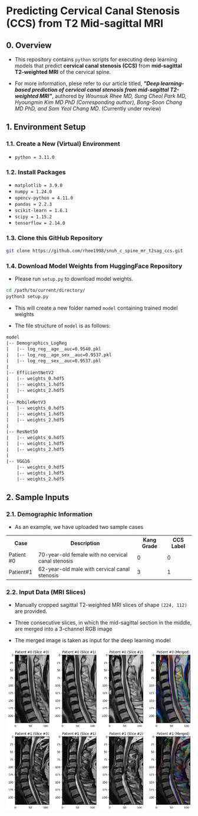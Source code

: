 # **Predicting Cervical Canal Stenosis (CCS) from T2 Mid-sagittal MRI**

## **0. Overview**

* This repository contains `python` scripts for executing deep learning models that predict **cervical canal stenosis (CCS)** from **mid-sagittal T2-weighted MRI** of the cervical spine.

* For more information, plese refer to our article titled, ***"Deep learning-based prediction of cervical canal stenosis from mid-sagittal T2-weighted MRI"***, authored by *Wounsuk Rhee MD, Sung Cheol Park MD, Hyoungmin Kim MD PhD (Corresponding author), Bong-Soon Chang MD PhD, and Sam Yeol Chang MD*. (Currently under review)


## **1. Environment Setup**
### **1.1. Create a New (Virtual) Environment**
* `python = 3.11.0`

### **1.2. Install Packages**
* `matplotlib = 3.9.0`
* `numpy = 1.24.0`
* `opencv-python = 4.11.0`
* `pandas = 2.2.3`
* `scikit-learn = 1.6.1`
* `scipy = 1.15.2`
* `tensorflow = 2.14.0`

### **1.3. Clone this GitHub Repository**

```bash
git clone https://github.com/rhee1998/snuh_c_spine_mr_t2sag_ccs.git
```

### **1.4. Download Model Weights from HuggingFace Repository**

* Please run `setup.py` to download model weights.
```bash
cd /path/to/current/directory/
python3 setup.py
```

* This will create a new folder named `model` containing trained model weights

* The file structure of `model` is as follows:
```text
model
|-- Demographics_LogReg
|   |-- log_reg__age__auc=0.9540.pkl
|   |-- log_reg__age_sex__auc=0.9537.pkl
|   |-- log_reg__sex__auc=0.9537.pkl
|
|-- EfficientNetV2
|   |-- weights_0.hdf5
|   |-- weights_1.hdf5
|   |-- weights_2.hdf5
|
|-- MobileNetV3
|   |-- weights_0.hdf5
|   |-- weights_1.hdf5
|   |-- weights_2.hdf5
|
|-- ResNet50
|   |-- weights_0.hdf5
|   |-- weights_1.hdf5
|   |-- weights_2.hdf5
|
|-- VGG16
    |-- weights_0.hdf5
    |-- weights_1.hdf5
    |-- weights_2.hdf5
```

## **2. Sample Inputs**
### **2.1. Demographic Information**
* As an example, we have uploaded two sample cases

<table>
    <tr>
        <th style="background-color": #f0f0f0;">Case</th>
        <th style="background-color": #f0f0f0;">Description</th>
        <th style="background-color": #f0f0f0;">Kang Grade</th>
        <th style="background-color": #f0f0f0;">CCS Label</th>
    </tr>
    <tr></tr>
    <tr>
        <td>Patient #0</td>
        <td>70-year-old female with no cervical canal stenosis</td>
        <td>0</td>
        <td>0</td>
    </tr>
    <tr></tr>
    <tr>
        <td>Patient#1</td>
        <td>62-year-old male with cervical canal stenosis</td>
        <td>3</td>
        <td>1</td>
    </tr>
    <tr></tr>
</table>

### **2.2. Input Data (MRI Slices)**

* Manually cropped sagittal T2-weighted MRI slices of shape `(224, 112)` are provided.

* Three consecutive slices, in which the mid-sagittal section in the middle, are merged into a 3-channel RGB image

* The merged image is taken as input for the deep learning model

![](images/sample_inputs.png)
